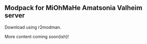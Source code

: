 ## Modpack for MiOhMaHe Amatsonia Valheim server 

Download using r2modman.

More content coming soon(ish)!